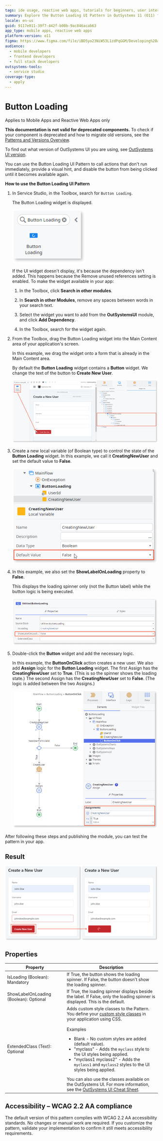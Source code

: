 ```yaml
---
tags: ide usage, reactive web apps, tutorials for beginners, user interface patterns, user experience enhancements
summary: Explore the Button Loading UI Pattern in OutSystems 11 (O11) for enhancing user experience by providing visual feedback during action execution.
locale: en-us
guid: 9117e011-39f7-442f-b00b-9ac846acab63
app_type: mobile apps, reactive web apps
platform-version: o11
figma: https://www.figma.com/file/iBD5yo23NiW53L1zdPqGGM/Developing%20an%20Application?node-id=218:84
audience:
  - mobile developers
  - frontend developers
  - full stack developers
outsystems-tools:
  - service studio
coverage-type:
  - apply
---
```


# Button Loading

<div class="info" markdown="1">

Applies to Mobile Apps and Reactive Web Apps only

</div>

<div class="info" markdown="1">

**This documentation is not valid for deprecated components.** To check if your component is deprecated and how to migrate old versions, see the [Patterns and Versions Overview](https://outsystemsui.outsystems.com/OutsystemsUiWebsite/MigrationOverview).

To find out what version of OutSystems UI you are using, see [OutSystems UI version](../../intro.md#outsystems-ui-version).

</div>

You can use the Button Loading UI Pattern to call actions that don't run immediately, provide a visual hint, and disable the button from being clicked until it becomes available again.

**How to use the Button Loading UI Pattern**

1. In Service Studio, in the Toolbox, search for `Button Loading`.

    The Button Loading widget is displayed.

    ![Screenshot of the Button Loading widget in the Service Studio toolbox](images/buttonloading-widget-ss.png "Button Loading Widget in Service Studio")

    If the UI widget doesn't display, it's because the dependency isn't added. This happens because the Remove unused references setting is enabled. To make the widget available in your app:

    1. In the Toolbox, click **Search in other modules**.

    1. In **Search in other Modules**, remove any spaces between words in your search text.

    1. Select the widget you want to add from the **OutSystemsUI** module, and click **Add Dependency**.

    1. In the Toolbox, search for the widget again.

1. From the Toolbox, drag the Button Loading widget into the Main Content area of your application's screen.

    In this example, we drag the widget onto a form that is already in the Main Content area.

    By default the **Button Loading** widget contains a **Button** widget. We change the text of the button to **Create New User**.

    ![Dragging the Button Loading widget onto a form in the Main Content area of an application's screen](images/buttonloading-drag-ss.png "Dragging Button Loading Widget to Form")

1. Create a new local variable (of Boolean type) to control the state of the **Button Loading** widget. In this example, we call it **CreatingNewUser** and set the default value to **False**.

    ![Creating a new local Boolean variable named CreatingNewUser in Service Studio](images/buttonloading-variable-ss.png "Creating a New Local Variable")

1. In this example, we also set the **ShowLabelOnLoading** property to **False**.

    This displays the loading spinner only (not the Button label) while the button logic is being executed.

    ![Setting the ShowLabelOnLoading property of the Button Loading widget to False in Service Studio](images/buttonloading-setprop-ss.png "Setting ShowLabelOnLoading Property")

1. Double-click the **Button** widget and add the necessary logic.

    In this example, the **ButtonOnClick** action creates a new user. We also add **Assign** logic for the **Button Loading** widget. The first Assign has the **CreatingNewUser** set to **True**. (This is so the spinner shows the loading state.) The second Assign has the **CreatingNewUser** set       to **False**. (The logic is added between the two Assigns.)

    ![Adding ButtonOnClick action logic to the Button widget in Service Studio](images/buttonloading-logic-ss.png "Adding Logic to Button Widget")

After following these steps and publishing the module, you can test the pattern in your app.

## Result

![Example of the Button Loading pattern result in an application](images/buttonloading-result-ss.png "Button Loading Pattern Result")

## Properties

| Property | Description |
|---|---|
|IsLoading (Boolean): Mandatory| If True, the button shows the loading spinner. If False, the button doesn't show the loading spinner.|
|ShowLabelOnLoading (Boolean): Optional | If True, the loading spinner displays beside the label. If False, only the loading spinner is displayed. This is the default.|
|ExtendedClass (Text): Optional| Adds custom style classes to the Pattern. You define your [custom style classes](../../../look-feel/css.md) in your application using CSS.<br/><br/>Examples <ul><li>Blank - No custom styles are added (default value).</li><li>"myclass" - Adds the ``myclass`` style to the UI styles being applied.</li><li>"myclass1 myclass2" - Adds the ``myclass1`` and ``myclass2`` styles to the UI styles being applied.</li></ul>You can also use the classes available on the OutSystems UI. For more information, see the [OutSystems UI Cheat Sheet](https://outsystemsui.outsystems.com/OutSystemsUIWebsite/CheatSheet). |

## Accessibility – WCAG 2.2 AA compliance

The default version of this pattern complies with WCAG 2.2 AA accessibility standards. No changes or manual work are required. If you customize the pattern, validate your implementation to confirm it still meets accessibility requirements.

